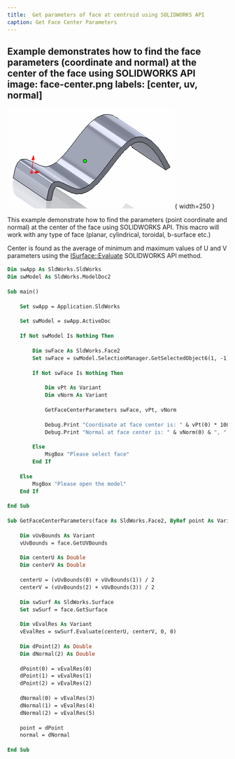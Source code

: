 ```yaml
---
title:  Get parameters of face at centroid using SOLIDWORKS API
caption: Get Face Center Parameters
---
```

 Example demonstrates how to find the face parameters (coordinate and normal) at the center of the face using SOLIDWORKS API
image: face-center.png
labels: [center, uv, normal]
---
![Point created at the center of the face](face-center.png){ width=250 }

This example demonstrate how to find the parameters (point coordinate and normal) at the center of the face using SOLIDWORKS API. This macro will work with any type of face (planar, cylindrical, toroidal, b-surface etc.)

Center is found as the average of minimum and maximum values of U and V parameters using the [ISurface::Evaluate](https://help.solidworks.com/2018/english/api/sldworksapi/solidworks.interop.sldworks~solidworks.interop.sldworks.isurface~evaluate.html) SOLIDWORKS API method.

~~~ vb
Dim swApp As SldWorks.SldWorks
Dim swModel As SldWorks.ModelDoc2

Sub main()

    Set swApp = Application.SldWorks
    
    Set swModel = swApp.ActiveDoc
    
    If Not swModel Is Nothing Then
        
        Dim swFace As SldWorks.Face2
        Set swFace = swModel.SelectionManager.GetSelectedObject6(1, -1)
        
        If Not swFace Is Nothing Then
            
            Dim vPt As Variant
            Dim vNorm As Variant
            
            GetFaceCenterParameters swFace, vPt, vNorm
            
            Debug.Print "Coordinate at face center is: " & vPt(0) * 1000 & ", " & vPt(1) * 1000 & ", " & vPt(2) * 1000
            Debug.Print "Normal at face center is: " & vNorm(0) & ", " & vNorm(1) & ", " & vNorm(2)
        
        Else
            MsgBox "Please select face"
        End If
        
    Else
        MsgBox "Please open the model"
    End If
    
End Sub

Sub GetFaceCenterParameters(face As SldWorks.Face2, ByRef point As Variant, ByRef normal As Variant)
    
    Dim vUvBounds As Variant
    vUvBounds = face.GetUVBounds
    
    Dim centerU As Double
    Dim centerV As Double
        
    centerU = (vUvBounds(0) + vUvBounds(1)) / 2
    centerV = (vUvBounds(2) + vUvBounds(3)) / 2
    
    Dim swSurf As SldWorks.Surface
    Set swSurf = face.GetSurface
    
    Dim vEvalRes As Variant
    vEvalRes = swSurf.Evaluate(centerU, centerV, 0, 0)
    
    Dim dPoint(2) As Double
    Dim dNormal(2) As Double
    
    dPoint(0) = vEvalRes(0)
    dPoint(1) = vEvalRes(1)
    dPoint(2) = vEvalRes(2)
    
    dNormal(0) = vEvalRes(3)
    dNormal(1) = vEvalRes(4)
    dNormal(2) = vEvalRes(5)
    
    point = dPoint
    normal = dNormal
    
End Sub
~~~

